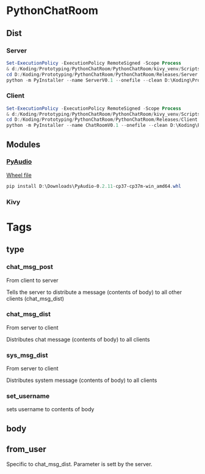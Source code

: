 # PythonChatRoom

## Dist

### Server

``` PowerShell
Set-ExecutionPolicy -ExecutionPolicy RemoteSigned -Scope Process
& d:/Koding/Prototyping/PythonChatRoom/PythonChatRoom/kivy_venv/Scripts/Activate.ps1
cd D:/Koding/Prototyping/PythonChatRoom/PythonChatRoom/Releases/Server
python -m PyInstaller --name ServerV0.1 --onefile --clean D:\Koding\Prototyping\PythonChatRoom\PythonChatRoom\Server\server.py --hidden-import=pkg_resources.py2_warn --add-binary='D:\Koding\Prototyping\PythonChatRoom\PythonChatRoom\kivy_venv\share\sdl2\bin\libpng16-16.dll;.'
```

### Client

``` PowerShell
Set-ExecutionPolicy -ExecutionPolicy RemoteSigned -Scope Process
& d:/Koding/Prototyping/PythonChatRoom/PythonChatRoom/kivy_venv/Scripts/Activate.ps1
cd D:/Koding/Prototyping/PythonChatRoom/PythonChatRoom/Releases/Client
python -m PyInstaller --name ChatRoomV0.1 --onefile --clean D:\Koding\Prototyping\PythonChatRoom\PythonChatRoom\Client\chatroom.py --hidden-import=pkg_resources.py2_warn --add-binary='D:\Koding\Prototyping\PythonChatRoom\PythonChatRoom\kivy_venv\share\sdl2\bin\libpng16-16.dll;.'
```

## Modules

### [PyAudio](http://people.csail.mit.edu/hubert/pyaudio/)

[Wheel file](https://www.lfd.uci.edu/~gohlke/pythonlibs/#pyaudio)

``` PowerShell
pip install D:\Downloads\PyAudio-0.2.11-cp37-cp37m-win_amd64.whl
```

### Kivy

# Tags

## type

### chat_msg_post

From client to server

Tells the server to distribute a message (contents of body) to all other clients (chat_msg_dist)

### chat_msg_dist

From server to client

Distributes chat message (contents of body) to all clients

### sys_msg_dist

From server to client

Distributes system message (contents of body) to all clients

### set_username

sets username to contents of body

## body

## from_user

Specific to chat_msg_dist. Parameter is sett by the server.